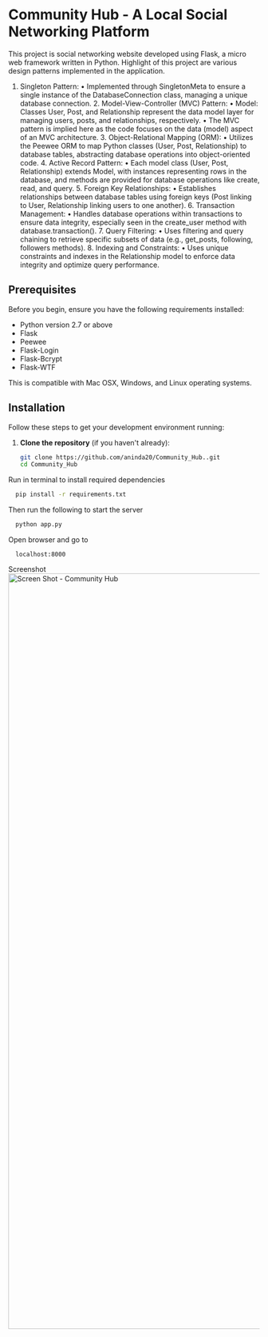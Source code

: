 # Community Hub - A Local Social Networking Platform


This project is social networking website developed using Flask, a micro web framework written in Python. Highlight of this project are various design patterns implemented in the application.
   1.	Singleton Pattern:
	•	Implemented through SingletonMeta to ensure a single instance of the DatabaseConnection class, managing a unique database connection.
	2.	Model-View-Controller (MVC) Pattern:
	•	Model: Classes User, Post, and Relationship represent the data model layer for managing users, posts, and relationships, respectively.
	•	The MVC pattern is implied here as the code focuses on the data (model) aspect of an MVC architecture.
	3.	Object-Relational Mapping (ORM):
	•	Utilizes the Peewee ORM to map Python classes (User, Post, Relationship) to database tables, abstracting database operations into object-oriented code.
	4.	Active Record Pattern:
	•	Each model class (User, Post, Relationship) extends Model, with instances representing rows in the database, and methods are provided for database operations like create, read, and query.
	5.	Foreign Key Relationships:
	•	Establishes relationships between database tables using foreign keys (Post linking to User, Relationship linking users to one another).
	6.	Transaction Management:
	•	Handles database operations within transactions to ensure data integrity, especially seen in the create_user method with database.transaction().
	7.	Query Filtering:
	•	Uses filtering and query chaining to retrieve specific subsets of data (e.g., get_posts, following, followers methods).
	8.	Indexing and Constraints:
	•	Uses unique constraints and indexes in the Relationship model to enforce data integrity and optimize query performance.

## Prerequisites

Before you begin, ensure you have the following requirements installed:
- Python version 2.7 or above
- Flask
- Peewee
- Flask-Login
- Flask-Bcrypt
- Flask-WTF

This is compatible with Mac OSX, Windows, and Linux operating systems.

## Installation

Follow these steps to get your development environment running:

1. **Clone the repository** (if you haven't already):
   ```bash
   git clone https://github.com/aninda20/Community_Hub..git
   cd Community_Hub


Run in terminal to install required dependencies
```bash
  pip install -r requirements.txt
```
Then run the following to start the server
```bash
  python app.py
```
Open browser and go to 
```http
  localhost:8000
```

Screenshot
<img width="1512" alt="Screen Shot - Community Hub" src="https://github.com/aninda20/Community_Hub./assets/53020383/3e65c5a2-dd6c-44d6-9c06-0a1dbac2a82a">

